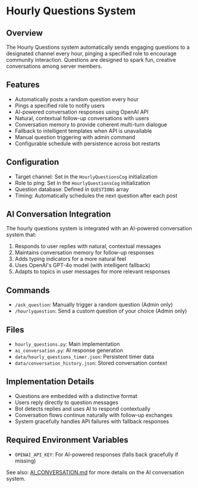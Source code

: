 # Hourly Questions System

## Overview

The Hourly Questions system automatically sends engaging questions to a designated channel every hour, pinging a specified role to encourage community interaction. Questions are designed to spark fun, creative conversations among server members.

## Features

- Automatically posts a random question every hour
- Pings a specified role to notify users
- AI-powered conversation responses using OpenAI API
- Natural, contextual follow-up conversations with users
- Conversation memory to provide coherent multi-turn dialogue
- Fallback to intelligent templates when API is unavailable
- Manual question triggering with admin command
- Configurable schedule with persistence across bot restarts

## Configuration

- Target channel: Set in the `HourlyQuestionsCog` initialization
- Role to ping: Set in the `HourlyQuestionsCog` initialization
- Question database: Defined in `QUESTIONS` array
- Timing: Automatically schedules the next question after each post

## AI Conversation Integration

The hourly questions system is integrated with an AI-powered conversation system that:

1. Responds to user replies with natural, contextual messages
2. Maintains conversation memory for follow-up responses
3. Adds typing indicators for a more natural feel
4. Uses OpenAI's GPT-4o model (with intelligent fallback)
5. Adapts to topics in user messages for more relevant responses

## Commands

- `/ask_question`: Manually trigger a random question (Admin only)
- `/hourlyquestion`: Send a custom question of your choice (Admin only)

## Files

- `hourly_questions.py`: Main implementation
- `ai_conversation.py`: AI response generation
- `data/hourly_questions_timer.json`: Persistent timer data
- `data/conversation_history.json`: Stored conversation context

## Implementation Details

- Questions are embedded with a distinctive format
- Users reply directly to question messages
- Bot detects replies and uses AI to respond contextually
- Conversation flows continue naturally with follow-up exchanges
- System gracefully handles API failures with fallback responses

## Required Environment Variables

- `OPENAI_API_KEY`: For AI-powered responses (falls back gracefully if missing)

See also: [AI_CONVERSATION.md](./AI_CONVERSATION.md) for more details on the AI conversation system.
